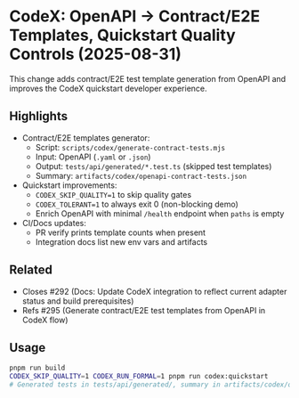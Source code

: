 # CodeX: OpenAPI → Contract/E2E Templates, Quickstart Quality Controls (2025-08-31)

This change adds contract/E2E test template generation from OpenAPI and improves the CodeX quickstart developer experience.

## Highlights
- Contract/E2E templates generator:
  - Script: `scripts/codex/generate-contract-tests.mjs`
  - Input: OpenAPI (`.yaml` or `.json`)
  - Output: `tests/api/generated/*.test.ts` (skipped test templates)
  - Summary: `artifacts/codex/openapi-contract-tests.json`
- Quickstart improvements:
  - `CODEX_SKIP_QUALITY=1` to skip quality gates
  - `CODEX_TOLERANT=1` to always exit 0 (non-blocking demo)
  - Enrich OpenAPI with minimal `/health` endpoint when `paths` is empty
- CI/Docs updates:
  - PR verify prints template counts when present
  - Integration docs list new env vars and artifacts

## Related
- Closes #292 (Docs: Update CodeX integration to reflect current adapter status and build prerequisites)
- Refs #295 (Generate contract/E2E test templates from OpenAPI in CodeX flow)

## Usage
```bash
pnpm run build
CODEX_SKIP_QUALITY=1 CODEX_RUN_FORMAL=1 pnpm run codex:quickstart
# Generated tests in tests/api/generated/, summary in artifacts/codex/openapi-contract-tests.json
```

